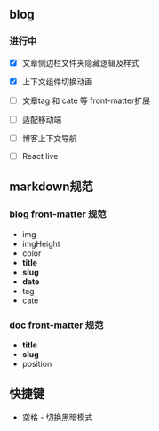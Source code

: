 ## blog

### 进行中
- [x] 文章侧边栏文件夹隐藏逻辑及样式
- [x] 上下文组件切换动画

- [ ] 文章tag 和 cate 等 front-matter扩展
- [ ] 适配移动端
- [ ] 博客上下文导航
- [ ] React live

## markdown规范
### blog front-matter 规范
- img
- imgHeight
- color
- **title**
- **slug**
- **date**
- tag
- cate

### doc front-matter 规范
- **title**                  
- **slug**
- position

## 快捷键
- 空格 - 切换黑暗模式
